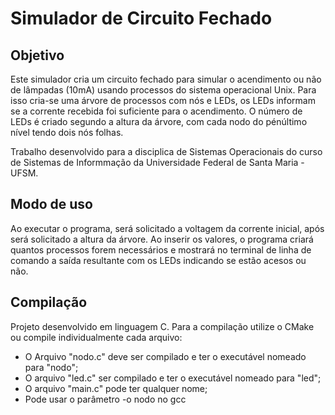 # Simulador de Circuito Fechado

## Objetivo
Este simulador cria um circuito fechado para simular o acendimento ou não de lâmpadas (10mA) usando processos do sistema operacional Unix.
Para isso cria-se uma árvore de processos com nós e LEDs, os LEDs informam se a corrente recebida foi suficiente para o acendimento.
O número de LEDs é criado segundo a altura da árvore, com cada nodo do pénúltimo nível tendo dois nós folhas.

Trabalho desenvolvido para a disciplica de Sistemas Operacionais do curso de Sistemas de Informmação da Universidade Federal de Santa Maria - UFSM.

## Modo de uso
Ao executar o programa, será solicitado a voltagem da corrente inicial, após será solicitado a altura da árvore.
Ao inserir os valores, o programa criará quantos processos forem necessários e mostrará no terminal de linha de comando a saída resultante com os LEDs indicando se estão acesos ou não.

## Compilação
Projeto desenvolvido em linguagem C.
Para a compilação utilize o CMake ou compile individualmente cada arquivo:
  - O Arquivo "nodo.c" deve ser compilado e ter o executável nomeado para "nodo";
  - O arquivo "led.c" ser compilado e ter o executável nomeado para "led";
  - O arquivo "main.c" pode ter qualquer nome;
  - Pode usar o parâmetro -o nodo no gcc
